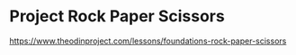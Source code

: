 # Project Rock Paper Scissors

https://www.theodinproject.com/lessons/foundations-rock-paper-scissors
